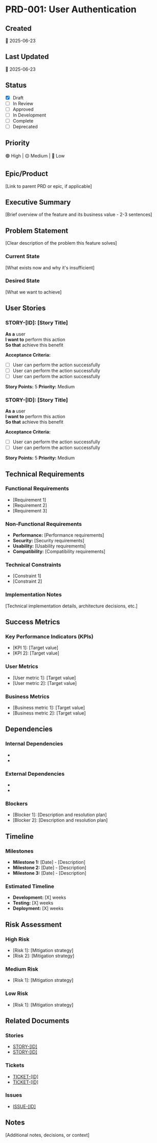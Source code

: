 # PRD-001: User Authentication

## Created
📅 2025-06-23

## Last Updated
📅 2025-06-23

## Status
- [x] Draft
- [ ] In Review
- [ ] Approved
- [ ] In Development
- [ ] Complete
- [ ] Deprecated

## Priority
🟢 High | 🟡 Medium | 🔴 Low

## Epic/Product
[Link to parent PRD or epic, if applicable]

## Executive Summary
[Brief overview of the feature and its business value - 2-3 sentences]

## Problem Statement
[Clear description of the problem this feature solves]

### Current State
[What exists now and why it's insufficient]

### Desired State
[What we want to achieve]

## User Stories

### STORY-[ID]: [Story Title]
**As a** user  
**I want to** perform this action  
**So that** achieve this benefit

**Acceptance Criteria:**
- [ ] User can perform the action successfully
- [ ] User can perform the action successfully
- [ ] User can perform the action successfully

**Story Points:** 5
**Priority:** Medium

### STORY-[ID]: [Story Title]
**As a** user  
**I want to** perform this action  
**So that** achieve this benefit

**Acceptance Criteria:**
- [ ] User can perform the action successfully
- [ ] User can perform the action successfully

**Story Points:** 5
**Priority:** Medium

## Technical Requirements

### Functional Requirements
- [Requirement 1]
- [Requirement 2]
- [Requirement 3]

### Non-Functional Requirements
- **Performance:** [Performance requirements]
- **Security:** [Security requirements]
- **Usability:** [Usability requirements]
- **Compatibility:** [Compatibility requirements]

### Technical Constraints
- [Constraint 1]
- [Constraint 2]

### Implementation Notes
[Technical implementation details, architecture decisions, etc.]

## Success Metrics

### Key Performance Indicators (KPIs)
- [KPI 1]: [Target value]
- [KPI 2]: [Target value]

### User Metrics
- [User metric 1]: [Target value]
- [User metric 2]: [Target value]

### Business Metrics
- [Business metric 1]: [Target value]
- [Business metric 2]: [Target value]

## Dependencies

### Internal Dependencies
- [Dependency 1]: [Description]
- [Dependency 2]: [Description]

### External Dependencies
- [External dependency 1]: [Description]
- [External dependency 2]: [Description]

### Blockers
- [Blocker 1]: [Description and resolution plan]
- [Blocker 2]: [Description and resolution plan]

## Timeline

### Milestones
- **Milestone 1:** [Date] - [Description]
- **Milestone 2:** [Date] - [Description]
- **Milestone 3:** [Date] - [Description]

### Estimated Timeline
- **Development:** [X] weeks
- **Testing:** [X] weeks
- **Deployment:** [X] weeks

## Risk Assessment

### High Risk
- [Risk 1]: [Mitigation strategy]
- [Risk 2]: [Mitigation strategy]

### Medium Risk
- [Risk 1]: [Mitigation strategy]

### Low Risk
- [Risk 1]: [Mitigation strategy]

## Related Documents

### Stories
- [STORY-[ID]](link-to-story)
- [STORY-[ID]](link-to-story)

### Tickets
- [TICKET-[ID]](link-to-ticket)
- [TICKET-[ID]](link-to-ticket)

### Issues
- [ISSUE-[ID]](link-to-issue)

## Notes
[Additional notes, decisions, or context] 
